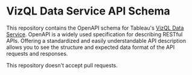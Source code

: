 # VizQL Data Service API Schema

This repository contains the OpenAPI schema for Tableau's [VizQL Data Service](https://www.salesforce.com/). OpenAPI is a widely used specification for describing RESTful APIs. Offering a standardized and easily understandable API description allows you to see the structure and expected data format of the API requests and responses.

This repository doesn't accept pull requests.